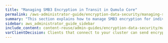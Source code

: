 ```yaml
---
title: "Managing SMB3 Encryption in Transit in Qumulo Core"
permalink: /aws-administrator-guide/encryption-data-security/managing-smb3-encryption-in-transit.html
summary: "This section explains how to manage SMB3 encryption for individual shares or entire clusters in Qumulo Core 2.14 (and higher)."
sidebar: aws_administrator_guide_sidebar
include_content: content-reuse/admin-guides/encryption-data-security/managing-smb3-encryption-in-transit.md
varClientDecision: Clients that connect to your cluster can send encrypted or unencrypted packets when your cluster doesn't require encryption.
---
```

